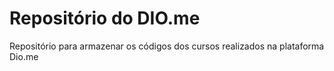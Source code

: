 # Repositório do DIO.me

Repositório para armazenar os códigos dos cursos realizados na plataforma Dio.me

